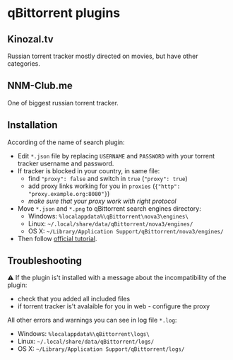 # qBittorrent plugins

## Kinozal.tv
Russian torrent tracker mostly directed on movies, but have other categories.

## NNM-Club.me
One of biggest russian torrent tracker.

## Installation
According of the name of search plugin:
* Edit `*.json` file by replacing `USERNAME` and `PASSWORD` with your torrent tracker username and password.
* If tracker is blocked in your country, in same file:
  * find `"proxy": false` and switch in `true` (`"proxy": true`)
  * add proxy links working for you in `proxies` (`{"http": "proxy.example.org:8080"}`)
  * *make sure that your proxy work with right protocol*
* Move `*.json` and `*.png` to qBittorrent search engines directory:
  * Windows: `%localappdata%\qBittorrent\nova3\engines\`
  * Linux: `~/.local/share/data/qBittorrent/nova3/engines/`
  * OS X: `~/Library/Application Support/qBittorrent/nova3/engines/`
* Then follow [official tutorial](https://github.com/qbittorrent/search-plugins/wiki/Install-search-plugins).

## Troubleshooting
:warning: If the plugin is't installed with a message about the incompatibility of the plugin:
 * check that you added all included files
 * if torrent tracker is't avalaible for you in web - configure the proxy

All other errors and warnings you can see in log file `*.log`:
  * Windows: `%localappdata%\qBittorrent\logs\`
  * Linux: `~/.local/share/data/qBittorrent/logs/`
  * OS X: `~/Library/Application Support/qBittorrent/logs/`
